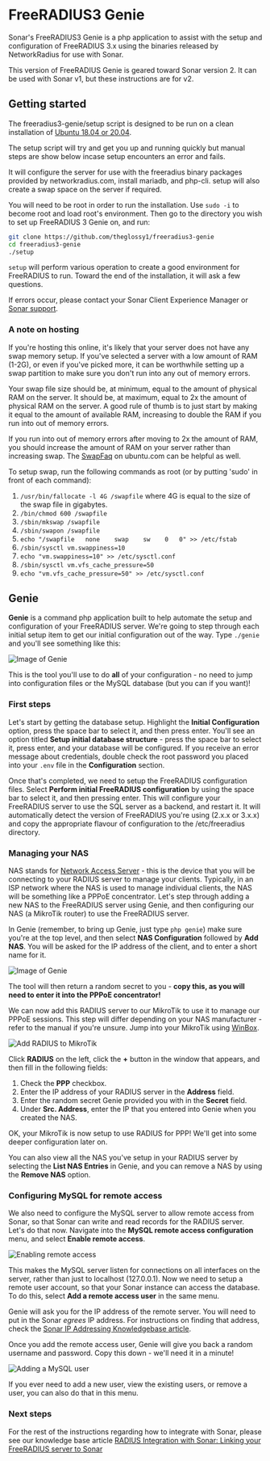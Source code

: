 # FreeRADIUS3 Genie
Sonar's FreeRADIUS3 Genie is a php application to assist with the setup and configuration of FreeRADIUS 3.x using the binaries released by NetworkRadius for use with Sonar.

This version of FreeRADIUS Genie is geared toward Sonar version 2. It can be used with Sonar v1, but these instructions are for v2.

## Getting started

The freeradius3-genie/setup script is designed to be run on a clean installation of [Ubuntu 18.04 or 20.04](http://www.ubuntu.com/download/server).

The setup script will try and get you up and running quickly but manual steps are show below incase setup encounters an error and fails.

It will configure the server for use with the freeradius binary packages provided by networkradius.com, install mariadb, and php-cli.
setup will also create a swap space on the server if required.

You will need to be root in order to run the installation. Use `sudo -i` to become root and load root's environment. Then go to the directory you wish to set up FreeRADIUS 3 Genie on, and run:

```bash
git clone https://github.com/theglossy1/freeradius3-genie
cd freeradius3-genie
./setup
```

`setup` will perform various operation to create a good environment for FreeRADIUS to run. Toward the end of the installation, it will ask a few questions.

If errors occur, please contact your Sonar Client Experience Manager or [Sonar support](https://docs.sonar.expert/working-with-the-sonar-team-additional-resources/best-practices-for-fast-tracking-a-support-request).

### A note on hosting

If you're hosting this online, it's likely that your server does not have any swap memory setup. If you've selected a server with a low amount of RAM (1-2G), or even if you've picked more, it can be worthwhile setting up a swap partition to make sure you don't run into any out of memory errors.

Your swap file size should be, at minimum, equal to the amount of physical RAM on the server. It should be, at maximum, equal to 2x the amount of physical RAM on the server. A good rule of thumb is to just start by making it equal to the amount of available RAM, increasing to double the RAM if you run into out of memory errors.

If you run into out of memory errors after moving to 2x the amount of RAM, you should increase the amount of RAM on your server rather than increasing swap. The [SwapFaq](https://help.ubuntu.com/community/SwapFaq) on ubuntu.com can be helpful as well.

To setup swap, run the following commands as root (or by putting 'sudo' in front of each command):

1. `/usr/bin/fallocate -l 4G /swapfile` where 4G is equal to the size of the swap file in gigabytes.
2. `/bin/chmod 600 /swapfile`
3. `/sbin/mkswap /swapfile`
4. `/sbin/swapon /swapfile`
5. `echo "/swapfile   none    swap    sw    0   0" >> /etc/fstab`
6. `/sbin/sysctl vm.swappiness=10`
7. `echo "vm.swappiness=10" >> /etc/sysctl.conf`
8. `/sbin/sysctl vm.vfs_cache_pressure=50`
9. `echo "vm.vfs_cache_pressure=50" >> /etc/sysctl.conf`

## Genie

**Genie** is a command php application built to help automate the setup and configuration of your FreeRADIUS server. We're going to step through each initial setup item to get our initial configuration out of the way. Type `./genie` and you'll see something like this:

![Image of Genie](https://github.com/SonarSoftware/freeradius_genie/blob/master/images/genie.png)

This is the tool you'll use to do **all** of your configuration - no need to jump into configuration files or the MySQL database (but you can if you want)!

### First steps

Let's start by getting the database setup. Highlight the **Initial Configuration** option, press the space bar to select it, and then press enter. You'll see an option titled **Setup initial database structure** - press the space bar to select it, press enter, and your database will be configured. If you
receive an error message about credentials, double check the root password you placed into your `.env` file in the **Configuration** section.

Once that's completed, we need to setup the FreeRADIUS configuration files. Select **Perform initial FreeRADIUS configuration** by using the space bar to select it, and then pressing enter. This will configure your FreeRADIUS server to use the SQL server as a backend, and restart it. It will automatically detect the version of FreeRADIUS you're using (2.x.x or 3.x.x) and copy the appropriate flavour of configuration to the /etc/freeradius directory.

### Managing your NAS

NAS stands for [Network Access Server](https://en.wikipedia.org/wiki/Network_access_server) - this is the device that you will be connecting to your RADIUS server to manage your clients. Typically, in an ISP network where the NAS is used to manage individual clients, the NAS
will be something like a PPPoE concentrator. Let's step through adding a new NAS to the FreeRADIUS server using Genie, and then configuring our NAS (a MikroTik router) to use the FreeRADIUS server.

In Genie (remember, to bring up Genie, just type `php genie`) make sure you're at the top level, and then select **NAS Configuration** followed by **Add NAS**. You will be asked for the IP address of the client, and to enter a short name for it.

![Image of Genie](https://github.com/SonarSoftware/freeradius_genie/blob/master/images/adding_nas.png)

The tool will then return a random secret to you - **copy this, as you will need to enter it into the PPPoE concentrator!**

We can now add this RADIUS server to our MikroTik to use it to manage our PPPoE sessions. This step will differ depending on your NAS manufacturer - refer to the manual if you're unsure. Jump into your MikroTik using [WinBox](http://www.mikrotik.com/download).

![Add RADIUS to MikroTik](https://github.com/SonarSoftware/freeradius_genie/blob/master/images/add_radius_to_mikrotik.png)

Click **RADIUS** on the left, click the **+** button in the window that appears, and then fill in the following fields:

1. Check the **PPP** checkbox.
2. Enter the IP address of your RADIUS server in the **Address** field.
3. Enter the random secret Genie provided you with in the **Secret** field.
4. Under **Src. Address**, enter the IP that you entered into Genie when you created the NAS.

OK, your MikroTik is now setup to use RADIUS for PPP! We'll get into some deeper configuration later on.

You can also view all the NAS you've setup in your RADIUS server by selecting the **List NAS Entries** in Genie, and you can remove a NAS by using the **Remove NAS** option.

### Configuring MySQL for remote access

We also need to configure the MySQL server to allow remote access from Sonar, so that Sonar can write and read records for the RADIUS server. Let's do that now. Navigate into the **MySQL remote access configuration** menu, and select **Enable remote access**.

![Enabling remote access](https://github.com/SonarSoftware/freeradius_genie/blob/master/images/enable_remote_access.png)

This makes the MySQL server listen for connections on all interfaces on the server, rather than just to localhost (127.0.0.1). Now we need to setup a remote user account, so that your Sonar instance can access the database. To do this, select **Add a remote access user** in the same menu.

Genie will ask you for the IP address of the remote server. You will need to put in the Sonar *egrees* IP address. For instructions on finding that address, check the  [Sonar IP Addressing Knowledgebase article](https://docs.sonar.expert/networking/sonar-ip-addressing).

Once you add the remote access user, Genie will give you back a random username and password. Copy this down - we'll need it in a minute!

![Adding a MySQL user](https://github.com/SonarSoftware/freeradius_genie/blob/master/images/add_mysql_user.png)

If you ever need to add a new user, view the existing users, or remove a user, you can also do that in this menu.

### Next steps

For the rest of the instructions regarding how to integrate with Sonar, please see our knowledge base article [RADIUS Integration with Sonar: Linking your FreeRADIUS server to Sonar](https://docs.sonar.expert/networking/radius-integration-with-sonar)